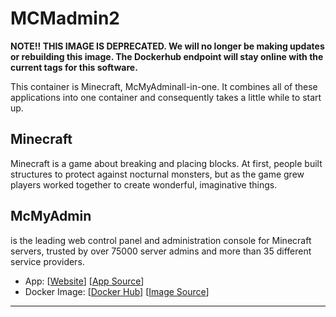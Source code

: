 # MCMadmin2

<B>NOTE!! THIS IMAGE IS DEPRECATED. We will no longer be making updates or rebuilding this image. The Dockerhub endpoint will stay online with the current tags for this software.</B>

This container is Minecraft, McMyAdminall-in-one. It combines all of these applications into one container and consequently takes a little while to start up.

## Minecraft
Minecraft is a game about breaking and placing blocks. At first, people built structures to protect against nocturnal monsters, but as the game grew players worked together to create wonderful, imaginative things.

## McMyAdmin
is the leading web control panel and administration console for Minecraft servers, trusted by over 75000 server admins and more than 35 different service providers.


- App: [[Website](https://libraries.io/github/linuxserver/docker-mcmyadmin2)] [[App Source](https://github.com/linuxserver/docker-mcmyadmin2/issues/17)]
- Docker Image: [[Docker Hub](https://hub.docker.com/)] [[Image Source](https://hub.docker.com/r/linuxserver/mcmyadmin2/)]

---